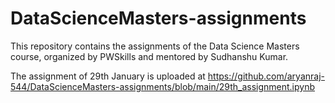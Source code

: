 # DataScienceMasters-assignments
This repository contains the assignments of the Data Science Masters course, organized by PWSkills and mentored by Sudhanshu Kumar.

The assignment of 29th January is uploaded at https://github.com/aryanraj-544/DataScienceMasters-assignments/blob/main/29th_assignment.ipynb
